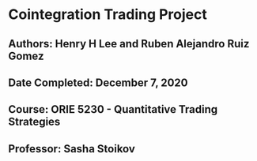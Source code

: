 # Cointegration Trading Project
## Authors: Henry H Lee and Ruben Alejandro Ruiz Gomez
## Date Completed: December 7, 2020
## Course: ORIE 5230 - Quantitative Trading Strategies
## Professor: Sasha Stoikov
